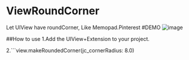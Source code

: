 # ViewRoundCorner
Let UIView have roundCorner, Like Memopad.Pinterest
#DEMO
![image]()

##How to use
1.Add the UIView+Extension to your project.

2.```view.makeRoundedCorner(jc_cornerRadius: 8.0)
